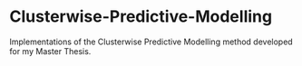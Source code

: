 # Clusterwise-Predictive-Modelling
Implementations of the Clusterwise Predictive Modelling method developed for my Master Thesis.
